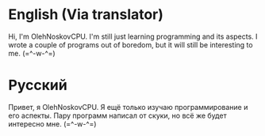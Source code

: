 # English (Via translator)

Hi, I'm OlehNoskovCPU.
I'm still just learning programming and its aspects. I wrote a couple of programs out of boredom, but it will still be interesting to me.
(=^-w-^=)

# Русский

Привет, я OlehNoskovCPU. 
Я ещё только изучаю программирование и его аспекты. Пару программ написал от скуки, но всё же будет интересно мне.
(=^-w-^=)
